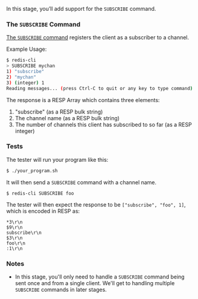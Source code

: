 In this stage, you’ll add support for the  `SUBSCRIBE` command.

### The `SUBSCRIBE` Command

[The `SUBSCRIBE` command](https://redis.io/docs/latest/commands/subscribe/) registers the client as a subscriber to a channel.

Example Usage:

```bash
$ redis-cli
> SUBSCRIBE mychan
1) "subscribe"
2) "mychan"
3) (integer) 1
Reading messages... (press Ctrl-C to quit or any key to type command)
```

The response is a RESP Array which contains three elements:

1. "subscribe" (as a RESP bulk string)
1. The channel name (as a RESP bulk string) 
1. The number of channels this client has subscribed to so far (as a RESP integer)

### Tests

The tester will  run your program like this:

```bash
$ ./your_program.sh
```

It will then send a `SUBSCRIBE` command with a channel name.

```
$ redis-cli SUBSCRIBE foo
```

The tester will then expect the response to be `["subscribe", "foo", 1]`, which is encoded in RESP as:

```
*3\r\n
$9\r\n
subscribe\r\n
$3\r\n
foo\r\n
:1\r\n
```

### Notes

- In this stage, you'll only need to handle a `SUBSCRIBE` command being sent once and from a single client. We'll get to handling multiple `SUBSCRIBE` commands in later stages.